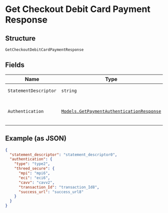 
# Get Checkout Debit Card Payment Response

## Structure

`GetCheckoutDebitCardPaymentResponse`

## Fields

| Name | Type | Tags | Description |
|  --- | --- | --- | --- |
| `StatementDescriptor` | `string` | Optional | Descrição na fatura |
| `Authentication` | [`Models.GetPaymentAuthenticationResponse`](../../doc/models/get-payment-authentication-response.md) | Optional | Payment Authentication response object data |

## Example (as JSON)

```json
{
  "statement_descriptor": "statement_descriptor0",
  "authentication": {
    "type": "type2",
    "threed_secure": {
      "mpi": "mpi6",
      "eci": "eci6",
      "cavv": "cavv2",
      "transaction_Id": "transaction_Id8",
      "success_url": "success_url8"
    }
  }
}
```

